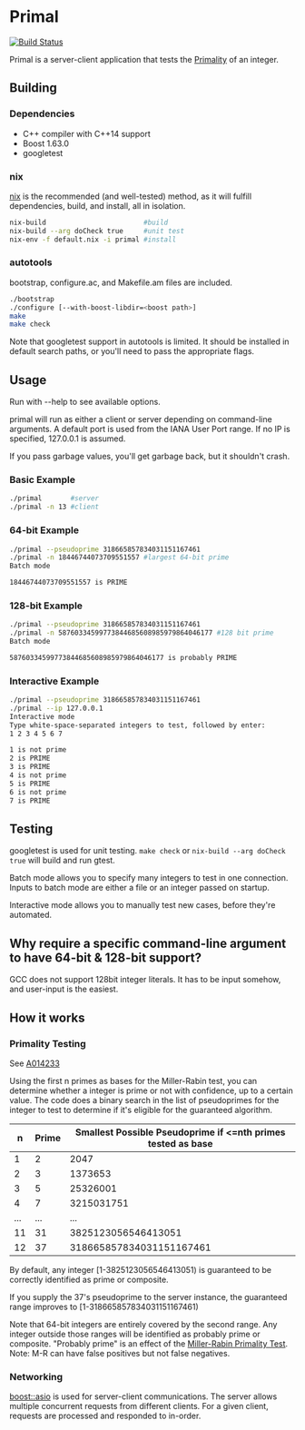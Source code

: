 # Primal
[![Build Status](https://travis-ci.org/aschult5/primal.svg?branch=master)](https://travis-ci.org/aschult5/primal)


Primal is a server-client application that tests the [Primality] of an integer.

## Building
### Dependencies
* C++ compiler with C++14 support
* Boost 1.63.0
* googletest

### nix
[nix] is the recommended (and well-tested) method, as it will fulfill dependencies, build, and install, all in isolation.
```sh
nix-build                        #build
nix-build --arg doCheck true     #unit test
nix-env -f default.nix -i primal #install
```

### autotools
bootstrap, configure.ac, and Makefile.am files are included.
```sh
./bootstrap
./configure [--with-boost-libdir=<boost path>]
make
make check
```
Note that googletest support in autotools is limited.
It should be installed in default search paths, or you'll need to pass the appropriate flags.


## Usage
Run with --help to see available options.

primal will run as either a client or server depending on command-line arguments.
A default port is used from the IANA User Port range.
If no IP is specified, 127.0.0.1 is assumed.

If you pass garbage values, you'll get garbage back, but it shouldn't crash.

### Basic Example
```sh
./primal       #server
./primal -n 13 #client
```

### 64-bit Example
```sh
./primal --pseudoprime 318665857834031151167461
./primal -n 18446744073709551557 #largest 64-bit prime
Batch mode

18446744073709551557 is PRIME
```

### 128-bit Example
```sh
./primal --pseudoprime 318665857834031151167461
./primal -n 58760334599773844685608985979864046177 #128 bit prime
Batch mode

58760334599773844685608985979864046177 is probably PRIME
```

### Interactive Example
```sh
./primal --pseudoprime 318665857834031151167461
./primal --ip 127.0.0.1
Interactive mode
Type white-space-separated integers to test, followed by enter:
1 2 3 4 5 6 7

1 is not prime
2 is PRIME
3 is PRIME
4 is not prime
5 is PRIME
6 is not prime
7 is PRIME
```

## Testing
googletest is used for unit testing. `make check` or `nix-build --arg doCheck true` will build and run gtest.

Batch mode allows you to specify many integers to test in one connection.
Inputs to batch mode are either a file or an integer passed on startup.

Interactive mode allows you to manually test new cases, before they're automated.


## Why require a specific command-line argument to have 64-bit & 128-bit support?
GCC does not support 128bit integer literals. It has to be input somehow, and user-input is the easiest.

## How it works
### Primality Testing
See [A014233]

Using the first n primes as bases for the Miller-Rabin test, you can determine whether a integer is prime or not
with confidence, up to a certain value. The code does a binary search in the list of pseudoprimes for the integer to test to determine if it's eligible for the guaranteed algorithm.

| n | Prime | Smallest Possible Pseudoprime if <=nth primes tested as base |
| ------ | ------ | ------ |
| 1 | 2 | 2047 |
| 2 | 3 | 1373653 |
| 3 | 5 | 25326001 |
| 4 | 7 | 3215031751 |
| ... | ...| ... |
| 11 | 31 | 3825123056546413051 |
| 12 | 37 | 318665857834031151167461 |

By default, any integer [1-3825123056546413051) is guaranteed to be correctly identified as prime or composite.

If you supply the 37's pseudoprime to the server instance,
the guaranteed range improves to [1-318665857834031151167461)

Note that 64-bit integers are entirely covered by the second range.
Any integer outside those ranges will be identified as probably prime or composite.
"Probably prime" is an effect of the [Miller-Rabin Primality Test].
Note: M-R can have false positives but not false negatives.

### Networking
[boost::asio] is used for server-client communications.
The server allows multiple concurrent requests from different clients.
For a given client, requests are processed and responded to in-order.


[Primality]: <https://en.wikipedia.org/wiki/Primality_test>
[nix]: <https://nixos.org/nix>
[Miller-Rabin Primality Test]: <https://en.wikipedia.org/wiki/Miller%E2%80%93Rabin_primality_test>
[A014233]: <http://oeis.org/A014233>
[boost::asio]: <http://www.boost.org/doc/libs/1_63_0/doc/html/boost_asio/reference.html>
